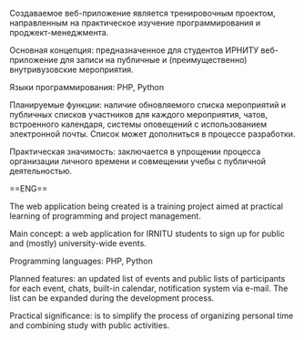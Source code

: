 Создаваемое веб-приложение является тренировочным проектом, направленным на практическое изучение программирования и проджект-менеджмента.

Основная концепция: предназначенное для студентов ИРНИТУ веб-приложение для записи на публичные и (преимущественно) внутривузовские мероприятия.

Языки программирования: PHP, Python

Планируемые функции: наличие обновляемого списка мероприятий и публичных списков участников для каждого мероприятия, чатов, встроенного календаря, системы оповещений с использованием электронной почты. Список может дополниться в процессе разработки.

Практическая значимость: заключается в упрощении процесса организации личного времени и совмещении учебы с публичной деятельностью.

  ==ENG==

The web application being created is a training project aimed at practical learning of programming and project management.

Main concept: a web application for IRNITU students to sign up for public and (mostly) university-wide events.

Programming languages: PHP, Python

Planned features: an updated list of events and public lists of participants for each event, chats, built-in calendar, notification system via e-mail. The list can be expanded during the development process.

Practical significance: is to simplify the process of organizing personal time and combining study with public activities.
